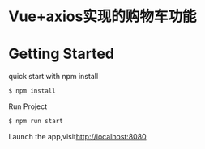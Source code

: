 # Vue+axios实现的购物车功能

# Getting Started
quick start with npm install
``` cmd
$ npm install
```
Run Project
``` cmd
$ npm run start
```
Launch the app,visit[http://localhost:8080](http://localhost:8080)
